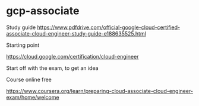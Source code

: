 # gcp-associate

Study guide 
https://www.pdfdrive.com/official-google-cloud-certified-associate-cloud-engineer-study-guide-e188635525.html 



Starting point

https://cloud.google.com/certification/cloud-engineer


Start off with the exam, to get an idea 

Course online free 

https://www.coursera.org/learn/preparing-cloud-associate-cloud-engineer-exam/home/welcome


